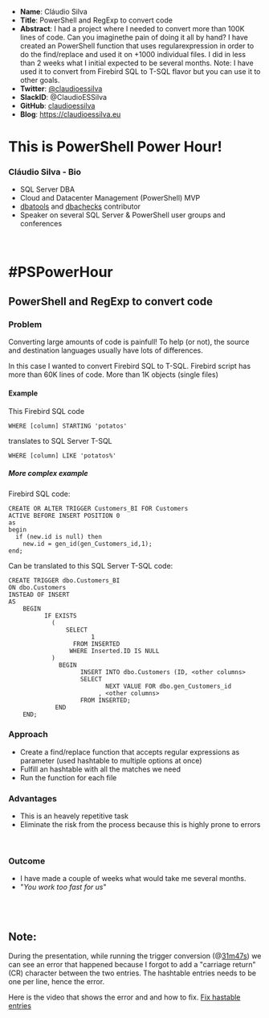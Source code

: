 * **Name**: Cláudio Silva
* **Title**: PowerShell and RegExp to convert code
* **Abstract**: I had a project where I needed to convert more than 100K lines of code. Can you imaginethe pain of doing it all by hand? I have created an PowerShell function that uses regularexpression in order to do the find/replace and used it on +1000 individual files. I did in less than 2 weeks what I initial expected to be several months.  Note: I have used it to convert from Firebird SQL to T-SQL flavor but you can use it to other goals.
* **Twitter**: [@claudioessilva](http://twitter.com/claudioessilva)
* **SlackID**: @ClaudioESSilva
* **GitHub**: [claudioessilva](http://www.github.com/claudioessilva)
* **Blog**: https://claudioessilva.eu




# This is PowerShell Power Hour!

### Cláudio Silva - Bio
 - SQL Server DBA
 - Cloud and Datacenter Management (PowerShell) MVP
 - [dbatools](https://dbatools.io) and [dbachecks](https://dbachecks.io) contributor
 - Speaker on several SQL Server & PowerShell user groups and conferences

<br>

# #PSPowerHour

## PowerShell and RegExp to convert code

### Problem
Converting large amounts of code is painfull!
To help (or not), the source and destination languages usually have lots of differences.

In this case I wanted to convert Firebird SQL to T-SQL. Firebird script has more than 60K lines of code. More than 1K objects (single files)

#### Example

This Firebird SQL code
```
WHERE [column] STARTING 'potatos'
```

translates to SQL Server T-SQL
```
WHERE [column] LIKE 'potatos%'
```

##### More complex example
Firebird SQL code:
```
CREATE OR ALTER TRIGGER Customers_BI FOR Customers
ACTIVE BEFORE INSERT POSITION 0
as
begin
  if (new.id is null) then
    new.id = gen_id(gen_Customers_id,1);
end;
```

Can be translated to this SQL Server T-SQL code:
```
CREATE TRIGGER dbo.Customers_BI
ON dbo.Customers
INSTEAD OF INSERT
AS
    BEGIN
          IF EXISTS
            (
                SELECT
                       1
                  FROM INSERTED
                 WHERE Inserted.ID IS NULL
            )
              BEGIN
                    INSERT INTO dbo.Customers (ID, <other columns>
                    SELECT
                           NEXT VALUE FOR dbo.gen_Customers_id
                         , <other columns>
                    FROM INSERTED;
             END
    END;
```

### Approach
 - Create a find/replace function that accepts regular expressions as parameter (used hashtable to multiple options at once)
 - Fulfill an hashtable with all the matches we need
 - Run the function for each file

### Advantages
 - This is an heavely repetitive task
 - Eliminate the risk from the process because this is highly prone to errors

<br>

### Outcome
 - I have made a couple of weeks what would take me several months.
 - "_You work too fast for us_"

<br>
<br>

## Note:
During the presentation, while running the trigger conversion (@[31m47s](https://www.youtube.com/watch?v=3Yq4sVWJrWo&feature=youtu.be&t=31m47s)) we can see an error that happened because I forgot to add a "carriage return" (CR) character between the two entries.
The hashtable entries needs to be one per line, hence the error.

Here is the video that shows the error and and how to fix.
[Fix hastable entries](https://claudioessilvaeu.files.wordpress.com/2018/08/fix_hastable_entries.gif)

